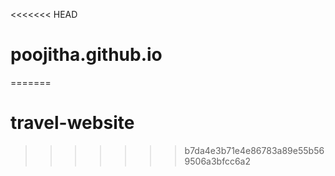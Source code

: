 <<<<<<< HEAD
# poojitha.github.io
=======
# travel-website
>>>>>>> b7da4e3b71e4e86783a89e55b569506a3bfcc6a2
